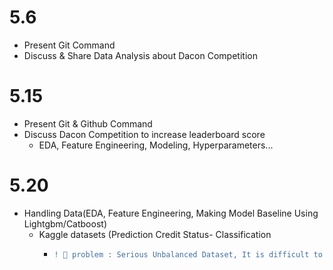 # 5.6
* Present Git Command 
* Discuss & Share Data Analysis about Dacon Competition

# 5.15
* Present Git & Github Command
* Discuss Dacon Competition to increase leaderboard score
  * EDA, Feature Engineering, Modeling, Hyperparameters...

# 5.20
* Handling Data(EDA, Feature Engineering, Making Model Baseline Using Lightgbm/Catboost) 
  * Kaggle datasets (Prediction Credit Status- Classification 
    * ```diff
      ! 🥶 problem : Serious Unbalanced Dataset, It is difficult to define good and bad users for redemption. 
